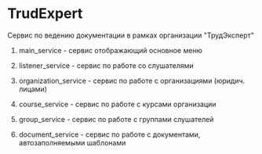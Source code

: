 # TrudExpert
Сервис по ведению документации в рамках организации "ТрудЭксперт"

1) main_service - сервис отображающий основное меню
2) listener_service - сервис по работе со слушателями
3) organization_service - сервис по работе с организациями (юридич. лицами)
4) course_service - сервис по работе с курсами организации
5) group_service - сервис по работе с группами слушателей

6) document_service - сервис по работе с документами, автозаполняемыми шаблонами
